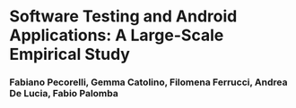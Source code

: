 # Software Testing and Android Applications: A Large-Scale Empirical Study

### Fabiano Pecorelli, Gemma Catolino, Filomena Ferrucci, Andrea De Lucia, Fabio Palomba
